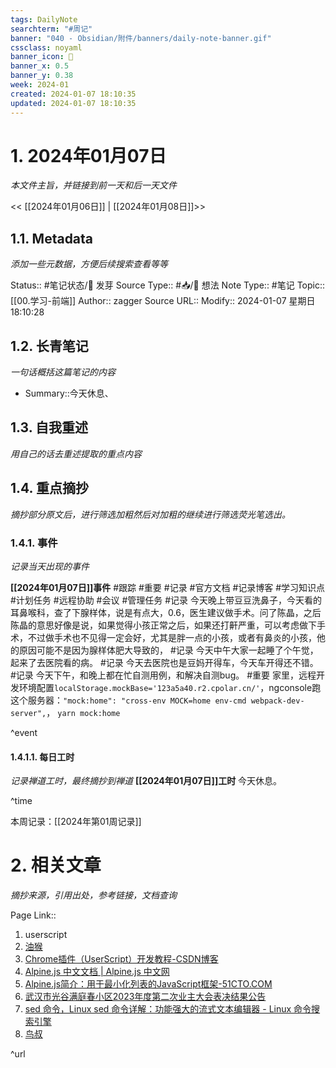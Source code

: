 ```yaml
---
tags: DailyNote
searchterm: "#周记"
banner: "040 - Obsidian/附件/banners/daily-note-banner.gif"
cssclass: noyaml
banner_icon: 💌
banner_x: 0.5
banner_y: 0.38
week: 2024-01
created: 2024-01-07 18:10:35
updated: 2024-01-07 18:10:35
---
```


# 1. 2024年01月07日

_本文件主旨，并链接到前一天和后一天文件_

<< [[2024年01月06日]] | [[2024年01月08日]]>>

## 1.1. Metadata

_添加一些元数据，方便后续搜索查看等等_

Status:: #笔记状态/🌱 发芽
Source Type:: #📥/💭 想法 
Note Type:: #笔记
Topic:: [[00.学习-前端]]
Author:: zagger
Source URL::
Modify:: 2024-01-07 星期日 18:10:28

## 1.2. 长青笔记

_一句话概括这篇笔记的内容_

- Summary::今天休息、

## 1.3. 自我重述

_用自己的话去重述提取的重点内容_

## 1.4. 重点摘抄

_摘抄部分原文后，进行筛选加粗然后对加粗的继续进行筛选荧光笔选出。_

### 1.4.1. 事件

_记录当天出现的事件_

**[[2024年01月07日]]事件** 
#跟踪 #重要 #记录 #官方文档 #记录博客 #学习知识点 #计划任务 #远程协助 #会议 #管理任务
#记录 今天晚上带豆豆洗鼻子，今天看的耳鼻喉科，查了下腺样体，说是有点大，0.6，医生建议做手术。问了陈晶，之后陈晶的意思好像是说，如果觉得小孩正常之后，如果还打鼾严重，可以考虑做下手术，不过做手术也不见得一定会好，尤其是胖一点的小孩，或者有鼻炎的小孩，他的原因可能不是因为腺样体肥大导致的，
#记录 今天中午大家一起睡了个午觉，起来了去医院看的病。
#记录 今天去医院也是豆妈开得车，今天车开得还不错。
#记录 今天下午，和晚上都在忙自测用例，和解决自测bug。
#重要 家里，远程开发环境配置`localStorage.mockBase='123a5a40.r2.cpolar.cn/'`，ngconsole跑这个服务器：`"mock:home": "cross-env MOCK=home env-cmd webpack-dev-server",`， `yarn mock:home`

^event

#### 1.4.1.1. 每日工时

_记录禅道工时，最终摘抄到禅道_
**[[2024年01月07日]]工时**
今天休息。

^time

本周记录：[[2024年第01周记录]]

# 2. 相关文章

_摘抄来源，引用出处，参考链接，文档查询_

Page Link::
1. userscript
2. [油猴](https://www.tampermonkey.net/documentation.php)
3. [Chrome插件（UserScript）开发教程-CSDN博客](https://blog.csdn.net/greatbody/article/details/53815487)
4. [Alpine.js 中文文档 | Alpine.js 中文网](https://www.alpinejs.cn/)        
5. [Alpine.js简介：用于最小化列表的JavaScript框架​-51CTO.COM](https://www.51cto.com/article/750971.html)
6. [武汉市光谷满庭春小区2023年度第二次业主大会表决结果公告](https://mp.weixin.qq.com/s?__biz=Mzg4MDYxNTQ3NQ==&mid=2247485396&idx=1&sn=771f837421611b712ad5e7953678c943&chksm=cf73ce88f804479ee7fa4a69c17123ece3b50852b209205cb59a240283ac06ccd93aaeacff5e&mpshare=1&scene=23&srcid=0107HmXnCyoNXuA2idk9e2w7&sharer_shareinfo=9be0663423fd348b7aaa1d2066c720ca&sharer_shareinfo_first=9be0663423fd348b7aaa1d2066c720ca#rd)
7. [sed 命令，Linux sed 命令详解：功能强大的流式文本编辑器 - Linux 命令搜索引擎](http://bash.lutixia.cn/c/sed.html)
8. [鸟叔](https://linux.vbird.org/linux_server/)

^url
